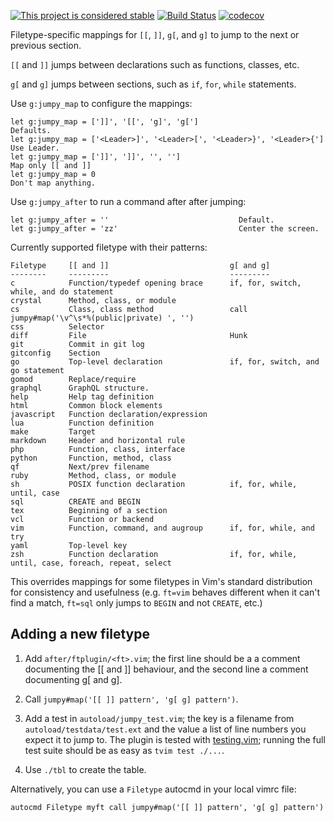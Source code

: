 [![This project is considered stable](https://img.shields.io/badge/Status-stable-green.svg)](https://arp242.net/status/stable)
[![Build Status](https://travis-ci.org/arp242/jumpy.vim.svg?branch=master)](https://travis-ci.org/arp242/jumpy.vim)
[![codecov](https://codecov.io/gh/arp242/jumpy.vim/branch/master/graph/badge.svg)](https://codecov.io/gh/arp242/jumpy.vim)

Filetype-specific mappings for `[[`, `]]`, `g[`, and `g]` to jump to the next or
previous section.

`[[` and `]]` jumps between declarations such as functions, classes, etc.

`g[` and `g]` jumps between sections, such as `if`, `for`, `while` statements.

Use `g:jumpy_map` to configure the mappings:

    let g:jumpy_map = [']]', '[[', 'g]', 'g[']                               Defaults.
    let g:jumpy_map = ['<Leader>]', '<Leader>[', '<Leader>}', '<Leader>{']   Use Leader.
    let g:jumpy_map = [']]', ']]', '', '']                                   Map only [[ and ]]
    let g:jumpy_map = 0                                                      Don't map anything.

Use `g:jumpy_after` to run a command after after jumping:

    let g:jumpy_after = ''                             Default.
    let g:jumpy_after = 'zz'                           Center the screen.

Currently supported filetype with their patterns:

    Filetype     [[ and ]]                           g[ and g]
    --------     ---------                           ---------
    c            Function/typedef opening brace      if, for, switch, while, and do statement
    crystal      Method, class, or module
    cs           Class, class method                 call jumpy#map('\v^\s*%(public|private) ', '')
    css          Selector
    diff         File                                Hunk
    git          Commit in git log
    gitconfig    Section
    go           Top-level declaration               if, for, switch, and go statement
    gomod        Replace/require
    graphql      GraphQL structure.
    help         Help tag definition
    html         Common block elements
    javascript   Function declaration/expression
    lua          Function definition
    make         Target
    markdown     Header and horizontal rule
    php          Function, class, interface
    python       Function, method, class
    qf           Next/prev filename
    ruby         Method, class, or module
    sh           POSIX function declaration          if, for, while, until, case
    sql          CREATE and BEGIN
    tex          Beginning of a section
    vcl          Function or backend
    vim          Function, command, and augroup      if, for, while, and try
    yaml         Top-level key
    zsh          Function declaration                if, for, while, until, case, foreach, repeat, select

This overrides mappings for some filetypes in Vim's standard distribution for
consistency and usefulness (e.g. `ft=vim` behaves different when it can't find a
match, `ft=sql` only jumps to `BEGIN` and not `CREATE`, etc.)

Adding a new filetype
---------------------

1. Add `after/ftplugin/<ft>.vim`; the first line should be a a comment
   documenting the [[ and ]] behaviour, and the second line a comment
   documenting g[ and g].

2. Call `jumpy#map('[[ ]] pattern', 'g[ g] pattern')`.

3. Add a test in `autoload/jumpy_test.vim`; the key is a filename from
   `autoload/testdata/test.ext` and the value a list of line numbers you expect
   it to jump to. The plugin is tested with
   [testing.vim](https://github.com/arp242/testing.vim); running the full test
   suite should be as easy as `tvim test ./...`.

4. Use `./tbl` to create the table.

Alternatively, you can use a `Filetype` autocmd in your local vimrc file:

    autocmd Filetype myft call jumpy#map('[[ ]] pattern', 'g[ g] pattern')
